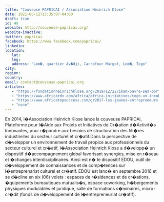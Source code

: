 ```yaml
---
title: "Couveuse PAPRICAI / Association Heinrich Klose"
date: 2021-06-12T15:35:07-04:00
draft: true
id: 49
website: http://couveuse-papricai.org/
website-inactive: 
twitter: papricai
facebook: https://www.facebook.com/papricai/
linkedin: 
location: 
   lat: 
   lng: 
   address: "Lom�, quartier Av�dji, Carrefour Margot, Lom�, Togo"
city: 
region: 
country: 
email: contact@couveuse-papricai.org
articles:
   - "https://fondationheinrichklose.org/2019/12/22/ikam-ouvre-ses-portes-au-togo/"
   - "https://www.africardv.com/africa/africa-initiatives/togo-un-incubateur-couveuse-made-in-togo/"
   - "https://www.africatopsuccess.com/gr2017-les-jeunes-entrepreneurs-francophones-sur-les-pas-de-lecosysteme-quebecois/"
   - "none"
---
```

En 2014, l�Association Heinrich Klose lance la couveuse PAPRICAI, Plateforme pour l�Aide aux Projets et Initiatives de Cr�ation d�Activit�s Innovantes, pour r�pondre aux besoins de structuration des fili�res industrielles du secteur culturel et cr�atif.Dans la perspective de d�velopper un environnement de travail propice aux professionnels du secteur culturel et cr�atif, l�Association Heinrich Klose a d�velopp� un dispositif d�accompagnement global favorisant synergies, mise en r�seau et �changes interdisciplinaires. Ainsi est n� le dispositif EDOU, outil de d�veloppement de connaissances et de comp�tences sur l�entreprenariat culturel et cr�atif. EDOU est lanc� en septembre 2016 et se d�cline en six (06) volets : espaces de r�sidences et de cr�ations, �quipements bureautiques mutualis�s, espace coworking, h�bergements physiques modulables et juridique, salle de formations s�minaires, micro-cr�dit (fonds de d�veloppement de l�entrepreneuriat cr�atif).
